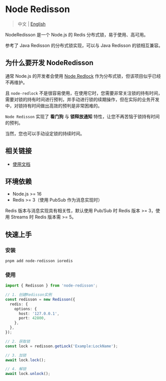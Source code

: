 # Node Redisson

> 中文 | [English](README.md)

NodeRedisson 是一个 Node.js 的 Redis 分布式锁，易于使用、高可用。

参考了 Java Redisson 的分布式锁实现，可以与 Java Redisson 的锁相互兼容。

## 为什么要开发 NodeRedisson

通常 Node.js 的开发者会使用 [Node Redlock](https://github.com/mike-marcacci/node-redlock) 作为分布式锁，但该项目似乎已经不再维护。

且 `node-redlock` 不是很容易使用，在使用它时，您需要非常关注锁的持有时间，需要对锁的持有时间进行预判，并手动进行锁的续期操作，但在实际的业务开发中，对锁持有时间做出高效的预判是非常困难的。

`Node Redisson` 实现了 **看门狗** 与 **锁释放通知** 特性，让您不再苦恼于锁持有时间的预判。

当然，您也可以手动设定锁的持续时间。

## 相关链接

- [使用文档](https://smilecc.github.io/node-redisson/zh-cn/)

## 环境依赖

- Node.js >= 16
- Redis >= 3（使用 PubSub 作为消息实现时）

Redis 版本与消息实现具有相关性，默认使用 Pub/Sub 时 Redis 版本 >= 3，使用 Streams 时 Redis 版本需 >= 5。

## 快速上手

### 安装

```sh
pnpm add node-redisson ioredis
```

### 使用

```ts
import { Redisson } from 'node-redisson';

// 1. 创建Redisson实例
const redisson = new Redisson({
  redis: {
    options: {
      host: '127.0.0.1',
      port: 42800,
    },
  },
});

// 2. 获取锁
const lock = redisson.getLock('Example:LockName');

// 3. 加锁
await lock.lock();

// 4. 解锁
await lock.unlock();
```
